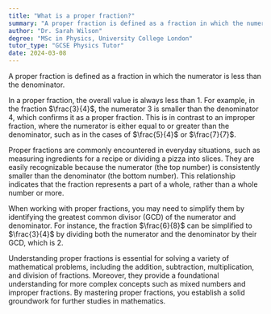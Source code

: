 ```yaml
---
title: "What is a proper fraction?"
summary: "A proper fraction is defined as a fraction in which the numerator is smaller than the denominator."
author: "Dr. Sarah Wilson"
degree: "MSc in Physics, University College London"
tutor_type: "GCSE Physics Tutor"
date: 2024-03-08
---
```


A proper fraction is defined as a fraction in which the numerator is less than the denominator. 

In a proper fraction, the overall value is always less than $1$. For example, in the fraction $\frac{3}{4}$, the numerator $3$ is smaller than the denominator $4$, which confirms it as a proper fraction. This is in contrast to an improper fraction, where the numerator is either equal to or greater than the denominator, such as in the cases of $\frac{5}{4}$ or $\frac{7}{7}$.

Proper fractions are commonly encountered in everyday situations, such as measuring ingredients for a recipe or dividing a pizza into slices. They are easily recognizable because the numerator (the top number) is consistently smaller than the denominator (the bottom number). This relationship indicates that the fraction represents a part of a whole, rather than a whole number or more.

When working with proper fractions, you may need to simplify them by identifying the greatest common divisor (GCD) of the numerator and denominator. For instance, the fraction $\frac{6}{8}$ can be simplified to $\frac{3}{4}$ by dividing both the numerator and the denominator by their GCD, which is $2$.

Understanding proper fractions is essential for solving a variety of mathematical problems, including the addition, subtraction, multiplication, and division of fractions. Moreover, they provide a foundational understanding for more complex concepts such as mixed numbers and improper fractions. By mastering proper fractions, you establish a solid groundwork for further studies in mathematics.
    